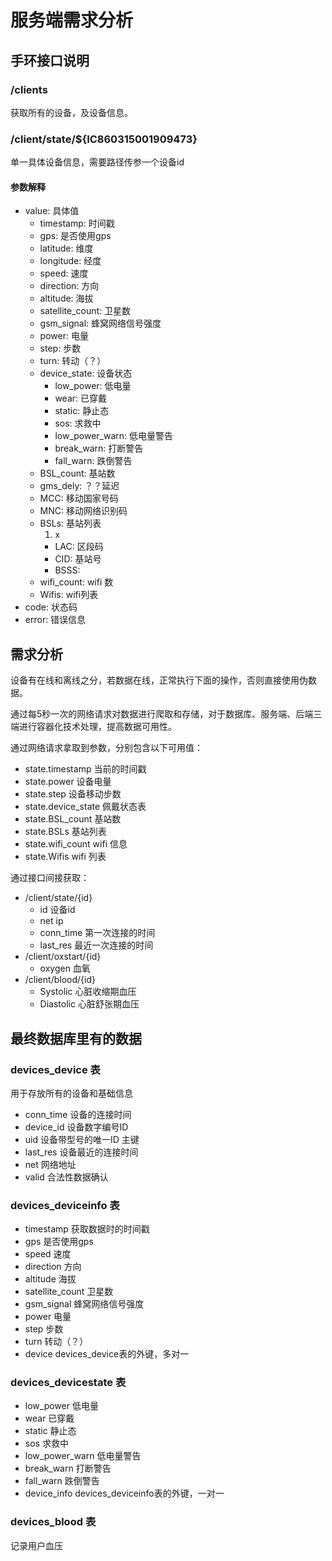 # 服务端需求分析

## 手环接口说明

### /clients

获取所有的设备，及设备信息。

### /client/state/${IC860315001909473}

单一具体设备信息，需要路径传参一个设备id

#### 参数解释

- value: 具体值
  - timestamp: 时间戳
  - gps: 是否使用gps
  - latitude: 维度
  - longitude: 经度
  - speed: 速度
  - direction: 方向
  - altitude: 海拔
  - satellite_count: 卫星数
  - gsm_signal: 蜂窝网络信号强度
  - power: 电量
  - step: 步数
  - turn: 转动（？）
  - device_state: 设备状态
    - low_power: 低电量
    - wear: 已穿戴
    - static: 静止态
    - sos: 求救中
    - low_power_warn: 低电量警告
    - break_warn: 打断警告
    - fall_warn: 跌倒警告
  - BSL_count: 基站数
  - gms_dely: ？？延迟
  - MCC: 移动国家号码
  - MNC: 移动网络识别码
  - BSLs: 基站列表
    1. x
      - LAC: 区段码
      - CID: 基站号
      - BSSS: 
  - wifi_count: wifi 数
  - Wifis: wifi列表
- code: 状态码
- error: 错误信息

## 需求分析

设备有在线和离线之分，若数据在线，正常执行下面的操作，否则直接使用伪数据。

通过每5秒一次的网络请求对数据进行爬取和存储，对于数据库、服务端、后端三端进行容器化技术处理，提高数据可用性。

通过网络请求拿取到参数，分别包含以下可用值：

- state.timestamp 当前的时间戳
- state.power 设备电量
- state.step 设备移动步数
- state.device_state 佩戴状态表
- state.BSL_count 基站数
- state.BSLs 基站列表
- state.wifi_count wifi 信息
- state.Wifis wifi 列表

通过接口间接获取：

- /client/state/{id}
  - id 设备id
  - net ip
  - conn_time 第一次连接的时间
  - last_res 最近一次连接的时间
- /client/oxstart/{id}
  - oxygen 血氧
- /client/blood/{id}
  - Systolic 心脏收缩期血压
  - Diastolic 心脏舒张期血压

## 最终数据库里有的数据

### devices_device 表

用于存放所有的设备和基础信息

- conn_time 设备的连接时间
- device_id 设备数字编号ID
- uid 设备带型号的唯一ID 主键
- last_res 设备最近的连接时间
- net 网络地址
- valid 合法性数据确认

### devices_deviceinfo 表

- timestamp 获取数据时的时间戳
- gps 是否使用gps
- speed 速度
- direction 方向
- altitude 海拔
- satellite_count 卫星数
- gsm_signal 蜂窝网络信号强度
- power 电量
- step 步数
- turn 转动（？）
- device devices_device表的外键，多对一

### devices_devicestate 表

- low_power 低电量
- wear 已穿戴
- static 静止态
- sos 求救中
- low_power_warn 低电量警告
- break_warn 打断警告
- fall_warn 跌倒警告
- device_info devices_deviceinfo表的外键，一对一

### devices_blood 表

记录用户血压
